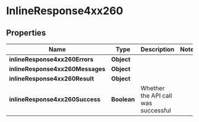 # InlineResponse4xx260

## Properties
Name | Type | Description | Notes
------------ | ------------- | ------------- | -------------
**inlineResponse4xx260Errors** | **Object** |  | 
**inlineResponse4xx260Messages** | **Object** |  | 
**inlineResponse4xx260Result** | **Object** |  | 
**inlineResponse4xx260Success** | **Boolean** | Whether the API call was successful | 
